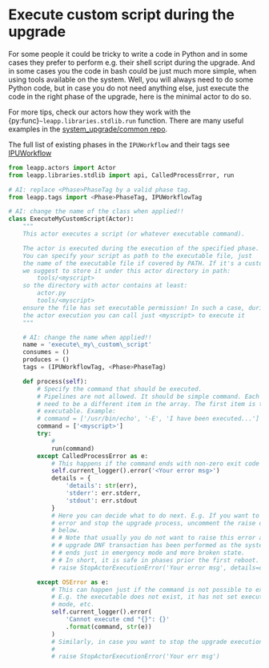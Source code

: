# Execute custom script during the upgrade

For some people it could be tricky to write a code in Python and in some cases
they prefer to perform e.g. their shell script during the upgrade. And in some
cases you the code in bash could be just much more simple, when using tools
available on the system. Well, you will always need to do some Python code,
but in case you do not need anything else, just execute the code in the right
phase of the upgrade, here is the minimal actor to do so.

For more tips, check our actors how they work with the {py:func}`~leapp.libraries.stdlib.run` function. There
are many useful examples in the [system\_upgrade/common repo](https://github.com/oamg/leapp-repository/tree/main/repos/system_upgrade/common/actors).

The full list of existing phases in the `IPUWorkflow` and their tags see [IPUWorkflow](https://github.com/oamg/leapp-repository/blob/main/repos/system_upgrade/common/workflows/inplace_upgrade.py)

[//]: # (TODO: replace the URL by the link to upstream documentation.)

```python
from leapp.actors import Actor
from leapp.libraries.stdlib import api, CalledProcessError, run

# AI: replace <Phase>PhaseTag by a valid phase tag.
from leapp.tags import <Phase>PhaseTag, IPUWorkflowTag

# AI: change the name of the class when applied!!
class ExecuteMyCustomScript(Actor):
    """
    This actor executes a script (or whatever executable command).

    The actor is executed during the execution of the specified phase.
    You can specify your script as path to the executable file, just
    the name of the executable file if covered by PATH. If it's a custom script,
    we suggest to store it under this actor directory in path:
        tools/<myscript>
    so the directory with actor contains at least:
        actor.py
        tools/<myscript>
    ensure the file has set executable permission! In such a case, during
    the actor execution you can call just <myscript> to execute it
    """

    # AI: change the name when applied!!
    name = 'execute\_my\_custom\_script'
    consumes = ()
    produces = ()
    tags = (IPUWorkflowTag, <Phase>PhaseTag)

    def process(self):
        # Specify the command that should be executed.
        # Pipelines are not allowed. It should be simple command. Each option
        # need to be a different item in the array. The first item is the
        # executable. Example:
        # command = ['/usr/bin/echo', '-E', 'I have been executed...']
        command = ['<myscript>']
        try:
            #
            run(command)
        except CalledProcessError as e:
            # This happens if the command ends with non-zero exit code
            self.current_logger().error('<Your error msg>')
            details = {
                'details': str(err),
                'stderr': err.stderr,
                'stdout': err.stdout
            }
            # Here you can decide what to do next. E.g. If you want to end with
            # error and stop the upgrade process, uncomment the raise of exception
            # below.
            # # Note that usually you do not want to raise this error after the
            # # upgrade DNF transaction has been performed as the system usually
            # # ends just in emergency mode and more broken state.
            # # In short, it is safe in phases prior the first reboot.
            # raise StopActorExecutionError('Your error msg', details=details)

        except OSError as e:
            # This can happen just if the command is not possible to execute.
            # E.g. the executable does not exist, it has not set executable
            # mode, etc.
            self.current_logger().error(
                'Cannot execute cmd "{}": {}'
                .format(command, str(e))
            )
            # Similarly, in case you want to stop the upgrade execution with error:
            #
            # raise StopActorExecutionError('Your err msg')
```

